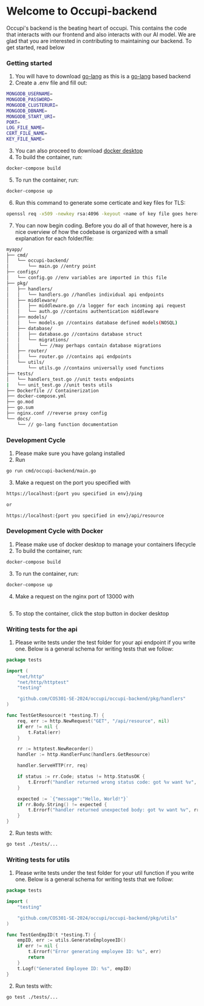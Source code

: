 # Welcome to Occupi-backend

Occupi's backend is the beating heart of occupi. This contains the code that interacts with our frontend and also interacts with our AI model. We are glad that you are interested in contributing to maintaining our backend. To get started, read below

### Getting started

1. You will have to download <a href="https://go.dev/doc/install">go-lang</a> as this is a <a href="https://go.dev/doc/install">go-lang</a> based backend
2. Create a .env file and fill out:
```bash
MONGODB_USERNAME=
MONGODB_PASSWORD=
MONGODB_CLUSTERURI=
MONGODB_DBNAME=
MONGODB_START_URI=
PORT=
LOG_FILE_NAME=
CERT_FILE_NAME=
KEY_FILE_NAME=
```
3. You can also proceed to download <a href="https://www.docker.com/products/docker-desktop/">docker desktop</a>
4. To build the container, run:
```bash
docker-compose build
```
5. To run the container, run:
```bash
docker-compose up
```
6. Run this command to generate some certicate and key files for TLS:
```bash
openssl req -x509 -newkey rsa:4096 -keyout <name of key file goes here> -out <name of certificate file goes here> -days 365 -nodes
```
7. You can now begin coding. Before you do all of that however, here is a nice overview of how the codebase is organized with a small explanation for each folder/file:

```bash
myapp/
├── cmd/
│   └── occupi-backend/
│       └── main.go //entry point
├── configs/
│   └── config.go //env variables are imported in this file
├── pkg/
│   ├── handlers/
│   │   └── handlers.go //handles individual api endpoints
│   ├── middleware/
│   │   ├── middleware.go //a logger for each incoming api request
│   │   └── auth.go //contains authentication middleware
│   ├── models/
│   │   └── models.go //contains database defined models(NOSQL)
│   ├── database/
│   │   ├── database.go //contains database struct
│   │   └── migrations/
│   │       └── //may perhaps contain database migrations
│   ├── router/
│   │   └── router.go //contains api endpoints
│   └── utils/
│       └── utils.go //contains universally used functions
├── tests/
│   └── handlers_test.go //unit tests endpoints
|   └── unit_test.go //unit tests utils
├── Dockerfile // Containerization
├── docker-compose.yml
├── go.mod
├── go.sum
├── nginx.conf //reverse proxy config
└── docs/
    └── // go-lang function documentation
```

### Development Cycle
1. Please make sure you have golang installed
2. Run 
```bash
go run cmd/occupi-backend/main.go
```
3. Make a request on the port you specified with
```bash
https://localhost:{port you specified in env}/ping

or

https://localhost:{port you specified in env}/api/resource
```

### Development Cycle with Docker

1. Please make use of docker desktop to manage your containers lifecycle
2. To build the container, run:
```bash
docker-compose build
```
3. To run the container, run:
```bash
docker-compose up
```
4. Make a request on the nginx port of 13000 with
```bash
```
5. To stop the container, click the stop button in docker desktop

### Writing tests for the api

1. Please write tests under the test folder for your api endpoint if you write one. Below is a general schema for writing tests that we follow:
```go
package tests

import (
    "net/http"
    "net/http/httptest"
    "testing"

    "github.com/COS301-SE-2024/occupi/occupi-backend/pkg/handlers"
)

func TestGetResource(t *testing.T) {
    req, err := http.NewRequest("GET", "/api/resource", nil)
    if err != nil {
        t.Fatal(err)
    }

    rr := httptest.NewRecorder()
    handler := http.HandlerFunc(handlers.GetResource)

    handler.ServeHTTP(rr, req)

    if status := rr.Code; status != http.StatusOK {
        t.Errorf("handler returned wrong status code: got %v want %v", status, http.StatusOK)
    }

    expected := `{"message":"Hello, World!"}`
    if rr.Body.String() != expected {
        t.Errorf("handler returned unexpected body: got %v want %v", rr.Body.String(), expected)
    }
}
```

2. Run tests with:
```bash
go test ./tests/... 
```

### Writing tests for utils

1. Please write tests under the test folder for your util function if you write one. Below is a general schema for writing tests that we follow:
```go
package tests

import (
	"testing"

	"github.com/COS301-SE-2024/occupi/occupi-backend/pkg/utils"
)

func TestGenEmpID(t *testing.T) {
	empID, err := utils.GenerateEmployeeID()
	if err != nil {
		t.Errorf("Error generating employee ID: %s", err)
		return
	}
	t.Logf("Generated Employee ID: %s", empID)
}
```

2. Run tests with:
```bash
go test ./tests/... 
```
